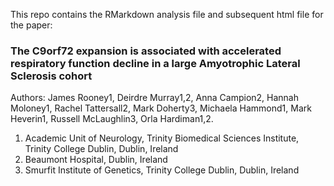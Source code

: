 This repo contains the RMarkdown analysis file and subsequent html file for the paper:

### The C9orf72 expansion is associated with accelerated respiratory function decline in a large Amyotrophic Lateral Sclerosis cohort

Authors: James Rooney1, Deirdre Murray1,2, Anna Campion2, Hannah Moloney1, Rachel Tattersall2, Mark Doherty3, Michaela Hammond1, Mark Heverin1, Russell McLaughlin3, Orla Hardiman1,2.

1.	Academic Unit of Neurology, Trinity Biomedical Sciences Institute, Trinity College Dublin, Dublin, Ireland
2.	Beaumont Hospital, Dublin, Ireland
3.	Smurfit Institute of Genetics, Trinity College Dublin, Dublin, Ireland

